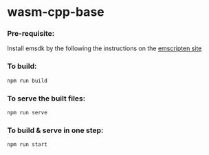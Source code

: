 # wasm-cpp-base

### Pre-requisite:
Install emsdk by the following the instructions on the
[emscripten site](https://emscripten.org/docs/getting_started/downloads.html)

### To build:
```sh
npm run build
```

### To serve the built files:
```sh
npm run serve
```

### To build & serve in one step:
```sh
npm run start
```

